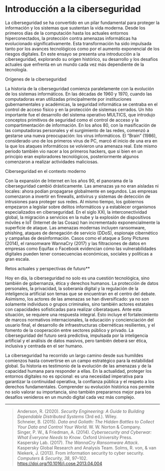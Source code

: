 # Introducción a la ciberseguridad 

La ciberseguridad se ha convertido en un pilar fundamental para proteger la información y los sistemas que sustentan la vida moderna. Desde los primeros días de la computación hasta los actuales entornos hiperconectados, la protección contra amenazas informáticas ha evolucionado significativamente. Esta transformación ha sido impulsada tanto por los avances tecnológicos como por el aumento exponencial de los riesgos digitales. En este ensayo se presenta una introducción a la ciberseguridad, explorando su origen histórico, su desarrollo y los desafíos actuales que enfrenta en un mundo cada vez más dependiente de la tecnología.

Orígenes de la ciberseguridad

La historia de la ciberseguridad comienza paralelamente con la evolución de los sistemas informáticos. En las décadas de 1960 y 1970, cuando las computadoras eran utilizadas principalmente por instituciones gubernamentales y académicas, la seguridad informática se centraba en el control de acceso físico y en la protección de sistemas cerrados. Un hito importante fue el desarrollo del sistema operativo MULTICS, que introdujo conceptos primitivos de seguridad como el control de acceso y la compartimentación de información. En los años 80, con la masificación de las computadoras personales y el surgimiento de las redes, comenzó a gestarse una nueva preocupación: los virus informáticos. El “Brain” (1986), considerado uno de los primeros virus de PC, marcó el inicio de una era en la que los ataques informáticos se volvieron una amenaza real. Este mismo periodo también vio nacer a los primeros hackers, que si bien en un principio eran exploradores tecnológicos, posteriormente algunos comenzaron a realizar actividades maliciosas.

Ciberseguridad en el contexto moderno

Con la expansión de Internet en los años 90, el panorama de la ciberseguridad cambió drásticamente. Las amenazas ya no eran aisladas ni locales: ahora podían propagarse globalmente en segundos. Las empresas comenzaron a invertir en firewalls, antivirus y sistemas de detección de intrusiones para proteger sus redes. Al mismo tiempo, los gobiernos empezaron a legislar sobre delitos informáticos y a establecer organismos especializados en ciberseguridad. En el siglo XXI, la interconectividad global, la migración a servicios en la nube y la explosión de dispositivos móviles e IoT (Internet de las Cosas) han incrementado exponencialmente la superficie de ataque. Las amenazas modernas incluyen ransomware, phishing, ataques de denegación de servicio (DDoS), espionaje cibernético y campañas de desinformación. Casos como el ataque a Sony Pictures (2014), el ransomware WannaCry (2017) y las filtraciones de datos en empresas como Equifax o Facebook evidencian cómo las vulnerabilidades digitales pueden tener consecuencias económicas, sociales y políticas a gran escala.

Retos actuales y perspectivas de futuro**

Hoy en día, la ciberseguridad no solo es una cuestión tecnológica, sino también de gobernanza, ética y derechos humanos. La protección de datos personales, la privacidad, la soberanía digital y la regulación de la inteligencia artificial son temas que se encuentran en el centro del debate. Asimismo, los actores de las amenazas se han diversificado: ya no son solamente individuos o grupos criminales, sino también actores estatales con capacidades sofisticadas para realizar ciberataques. Ante esta situación, se requiere una respuesta integral. Esto incluye el fortalecimiento de marcos normativos internacionales, la educación y concienciación del usuario final, el desarrollo de infraestructuras cibernéticas resilientes, y el fomento de la cooperación entre sectores público y privado. La ciberseguridad del futuro será predictiva, impulsada por la inteligencia artificial y el análisis de datos masivos, pero también deberá ser ética, inclusiva y centrada en el ser humano.

La ciberseguridad ha recorrido un largo camino desde sus humildes comienzos hasta convertirse en un campo estratégico para la estabilidad global. Su historia es testimonio de la evolución de las amenazas y de la capacidad humana para responder a ellas. En la actualidad, proteger los entornos digitales no es opcional: es una necesidad imperativa para garantizar la continuidad operativa, la confianza pública y el respeto a los derechos fundamentales. Comprender su evolución histórica nos permite no solo valorar su importancia, sino también prepararnos mejor para los desafíos venideros en un mundo digital cada vez más complejo.
__________________
> Anderson, R. (2020). *Security Engineering: A Guide to Building Dependable Distributed Systems* (3rd ed.). Wiley.  
> Schneier, B. (2015). *Data and Goliath: The Hidden Battles to Collect Your Data and Control Your World*. W. W. Norton & Company.  
> Singer, P. W., & Friedman, A. (2014). *Cybersecurity and Cyberwar: What Everyone Needs to Know*. Oxford University Press.  
> Kaspersky Lab. (2017). *The WannaCry Ransomware Attack*. Kaspersky Global Research and Analysis Team.
> Solms, R. von, & van Niekerk, J. (2013). From information security to cyber security. *Computers & Security, 38*, 97–102. https://doi.org/10.1016/j.cose.2013.04.004


